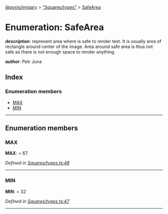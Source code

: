 [@pyxis/imigary](../README.md) > ["Squares/types"](../modules/_squares_types_.md) > [SafeArea](../enums/_squares_types_.safearea.md)

# Enumeration: SafeArea

*__description__*: represent area where is safe to render text. It is usually area of rectangle around center of the image. Area around safe area is thus not safe as there is not enough space to render anything.

*__author__*: Petr Juna

## Index

### Enumeration members

* [MAX](_squares_types_.safearea.md#max)
* [MIN](_squares_types_.safearea.md#min)

---

## Enumeration members

<a id="max"></a>

###  MAX

**MAX**:  = 67

*Defined in [Squares/types.ts:48](https://github.com/creaux/pyxis/blob/f13ba2a/packages/imigary/src/Squares/types.ts#L48)*

___
<a id="min"></a>

###  MIN

**MIN**:  = 32

*Defined in [Squares/types.ts:47](https://github.com/creaux/pyxis/blob/f13ba2a/packages/imigary/src/Squares/types.ts#L47)*

___

